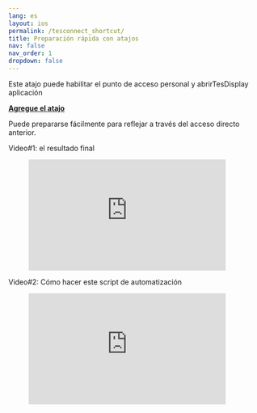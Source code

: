 ```yaml
---
lang: es
layout: ios
permalink: /tesconnect_shortcut/
title: Preparación rápida con atajos
nav: false
nav_order: 1
dropdown: false
---
```

<!-- _pages/tesconnect_manual.md -->

Este atajo puede habilitar el punto de acceso personal y abrirTesDisplay aplicación
<p> <b> <a href = "https://www.icloud.com/shortcuts/4422ab0bae34465fbd293ed878812e23" > Agregue el atajo </a> </b> </p>

Puede prepararse fácilmente para reflejar a través del acceso directo anterior.

Video#1: el resultado final
<!-- blank line -->
<figure class= "video-container" >
  <iframe width= "390"  height= "220"  src= "https://www.youtube.com/embed/RuW6pdcY930"  frameborder= "0"  allowfullscreen= "true" > </iframe>
</figure>
<!-- blank line -->

Video#2: Cómo hacer este script de automatización
<!-- blank line -->
<figure class= "video-container" >
  <iframe width= "390"  height= "220"  src= "https://www.youtube.com/embed/1BsxD9QPwvg"  frameborder= "0"  allowfullscreen= "true" > </iframe>
</figure>
<!-- blank line -->


